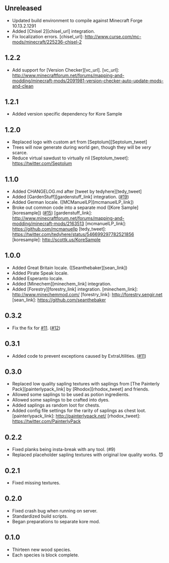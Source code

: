 ## Unreleased
- Updated build environment to compile against Minecraft Forge 10.13.2.1291
- Added [Chisel 2][chisel_url] integration.
- Fix localization errors.
[chisel_url]: http://www.curse.com/mc-mods/minecraft/225236-chisel-2

## 1.2.2
- Add support for [Version Checker][vc_url].
[vc_url]: http://www.minecraftforum.net/forums/mapping-and-modding/minecraft-mods/2091981-version-checker-auto-update-mods-and-clean

## 1.2.1
- Added version specific dependency for Kore Sample

## 1.2.0
- Replaced logo with custom art from [Septolum][Septolum_tweet]
- Trees will now generate during world gen, though they will be *very* scarce.
- Reduce virtual sawdust to virtually nil
[Septolum_tweet]: https://twitter.com/Septolum

## 1.1.0
- Added CHANGELOG.md after [tweet by tedyhere][tedy_tweet]
- Added [GardenStuff][gardenstuff_link] integration. ([#19](/MinecraftModArchive/Dendrology/issues/19))
- Added German locale. ([MCManuelLP][mcmanuelLP_link])
- Broke out common code into a separate mod ([Kore Sample][koresample]) ([#15](/MinecraftModArchive/Dendrology/issues/15))
[gardenstuff_link]: http://www.minecraftforum.net/forums/mapping-and-modding/minecraft-mods/2163513
[mcmanuelLP_link]: https://github.com/mcmanuellp
[tedy_tweet]: https://twitter.com/tedyhere/status/546699297782521856
[koresample]: http://scottk.us/KoreSample

## 1.0.0
- Added Great Britain locale. ([Seanthebaker][sean_link])
- Added Pirate Speak locale.
- Added Esperanto locale.
- Added [Minechem][minechem_link] integration.
- Added [Forestry][forestry_link] integration.
[minechem_link]: http://www.minechemmod.com/
[forestry_link]: http://forestry.sengir.net
[sean_link]: https://github.com/seanthebaker

## 0.3.2
- Fix the fix for [#11](/MinecraftModArchive/Dendrology/issues/11). ([#12](/MinecraftModArchive/Dendrology/issues/12))

## 0.3.1
- Added code to prevent exceptions caused by ExtraUtilities. ([#11](/MinecraftModArchive/Dendrology/issues/11))

## 0.3.0
- Replaced low quality sapling textures with saplings from [The Painterly Pack][painterlypack_link] by [Rhodox][rhodox_tweet] and friends.
- Allowed some saplings to be used as potion ingredients.
- Allowed some saplings to be crafted into dyes.
- Added saplings as random loot for chests.
- Added config file settings for the rarity of saplings as chest loot.
[painterlypack_link]: http://painterlypack.net/
[rhodox_tweet]: https://twitter.com/PainterlyPack

## 0.2.2
- Fixed planks being insta-break with any tool. (#9)
- Replaced placeholder sapling textures with original low quality works. :smiling_imp:

## 0.2.1
- Fixed missing textures.

## 0.2.0
- Fixed crash bug when running on server.
- Standardized build scripts.
- Began preparations to separate kore mod.

## 0.1.0
- Thirteen new wood species.
- Each species is block complete.

